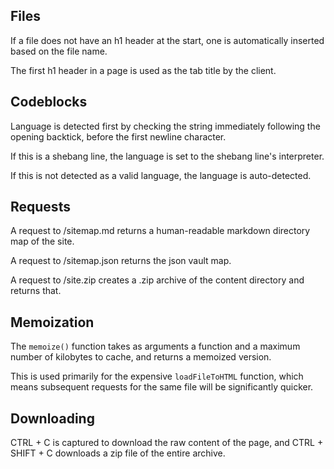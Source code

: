 ## Files
If a file does not have an h1 header at the start, one is automatically inserted based on the file name.

The first h1 header in a page is used as the tab title by the client.

## Codeblocks
Language is detected first by checking the string immediately following the opening backtick, before the first newline character.

If this is a shebang line, the language is set to the shebang line's interpreter.

If this is not detected as a valid language, the language is auto-detected.

## Requests
A request to /sitemap.md returns a human-readable markdown directory map of the site.

A request to /sitemap.json returns the json vault map.

A request to /site.zip creates a .zip archive of the content directory and returns that.

## Memoization
The `memoize()` function takes as arguments a function and a maximum number of kilobytes to cache, and returns a memoized version.

This is used primarily for the expensive `loadFileToHTML` function, which means subsequent requests for the same file will be significantly quicker.

## Downloading
CTRL + C is captured to download the raw content of the page, and CTRL + SHIFT + C downloads a zip file of the entire archive.
